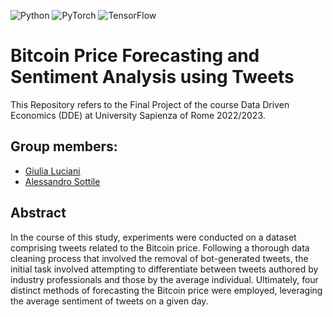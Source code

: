 ![Python](https://img.shields.io/badge/python-3670A0?style=for-the-badge&logo=python&logoColor=ffdd54)
![PyTorch](https://img.shields.io/badge/PyTorch-%23EE4C2C.svg?style=for-the-badge&logo=PyTorch&logoColor=white)
![TensorFlow](https://img.shields.io/badge/TensorFlow-FF6F00?style=for-the-badge&logo=tensorflow&logoColor=white)

# Bitcoin Price Forecasting and Sentiment Analysis using Tweets

This Repository refers to the Final Project of the course Data Driven Economics (DDE) at University Sapienza of Rome 2022/2023.

## Group members:
* [Giulia Luciani](https://github.com/Giulia-Luciani)
* [Alessandro Sottile](https://github.com/Sottix99)

## Abstract
In the course of this study, experiments were conducted on a dataset comprising tweets related to the Bitcoin price. Following a thorough data cleaning process that involved the removal of bot-generated tweets, the initial task involved attempting to differentiate between tweets authored by industry professionals and those by the average individual. Ultimately, four distinct methods of forecasting the Bitcoin price were employed, leveraging the average sentiment of tweets on a given day.
 
